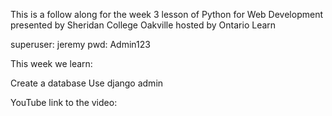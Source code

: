 This is a follow along for the week 3 lesson of Python for Web Development presented by Sheridan College Oakville hosted by Ontario Learn

superuser: jeremy pwd: Admin123

This week we learn:

Create a database
Use django admin

YouTube link to the video:
